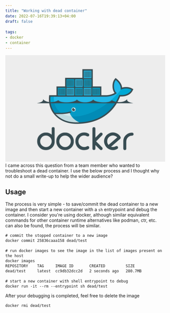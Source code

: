 ```yaml
---
title: "Working with dead container"
date: 2022-07-16T19:39:13+04:00
draft: false

tags:
- docker
- container
---
```

![docker](/docker.png)
I came across this question from a team member who wanted to troubleshoot a dead container. I use the below process and I thought why not do a small write-up to help the wider audience?

## Usage
The process is very simple - to save/commit the dead container to a new image and then start a new container with a `sh` entrypoint and debug the container. I consider you're using docker, although similar equivalent commands for other container runtime alternatives like podman, ctr, etc. can also be found, the process will be similar.

```
# commit the stopped container to a new image
docker commit 25836caaa158 dead/test

# run docker images to see the image in the list of images present on the host
docker images
REPOSITORY    TAG     IMAGE ID       CREATED         SIZE  
dead/test     latest  cc9db32dcc2d   2 seconds ago   280.7MB

# start a new container with shell entrypoint to debug
docker run -it --rm --entrypoint sh dead/test
```

After your debugging is completed, feel free to delete the image
```
docker rmi dead/test
```